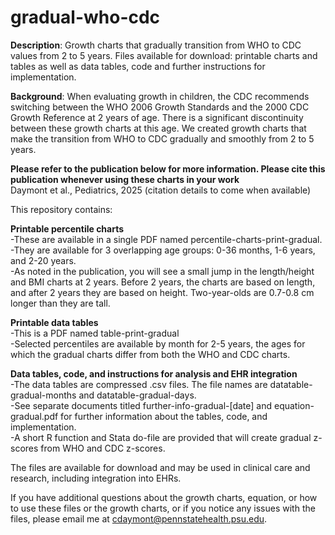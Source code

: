 # gradual-who-cdc
**Description**: Growth charts that gradually transition from WHO to CDC values from 2 to 5 years. Files available for download: printable charts and tables as well as data tables, code and further instructions for implementation.

**Background**: When evaluating growth in children, the CDC recommends switching between the WHO 2006 Growth Standards and the 2000 CDC Growth Reference at 2 years of age. There is a significant discontinuity between these growth charts at this age. We created growth charts that make the transition from WHO to CDC gradually and smoothly from 2 to 5 years.

**Please refer to the publication below for more information. Please cite this publication whenever using these charts in your work**<br />
Daymont et al., Pediatrics, 2025  (citation details to come when available)

This repository contains:

**Printable percentile charts**<br />
-These are available in a single PDF named percentile-charts-print-gradual.<br />
-They are available for 3 overlapping age groups: 0-36 months, 1-6 years, and 2-20 years.<br />
-As noted in the publication, you will see a small jump in the length/height and BMI charts at 2 years. Before 2 years, the charts are based on length, and after 2 years they are based on height. Two-year-olds are 0.7-0.8 cm longer than they are tall. <br />

**Printable data tables**<br />
-This is a PDF named table-print-gradual<br />
-Selected percentiles are available by month for 2-5 years, the ages for which the gradual charts differ from both the WHO and CDC charts.<br />

**Data tables, code, and instructions for analysis and EHR integration**<br />
-The data tables are compressed .csv files. The file names are datatable-gradual-months and datatable-gradual-days. <br />
-See separate documents titled further-info-gradual-[date] and equation-gradual.pdf for further information about the tables, code, and implementation.<br />
-A short R function and Stata do-file are provided that will create gradual z-scores from WHO and CDC z-scores.<br />

The files are available for download and may be used in clinical care and research, including integration into EHRs. 

If you have additional questions about the growth charts, equation, or how to use these files or the growth charts, or if you notice any issues with the files, please email me at cdaymont@pennstatehealth.psu.edu.  
